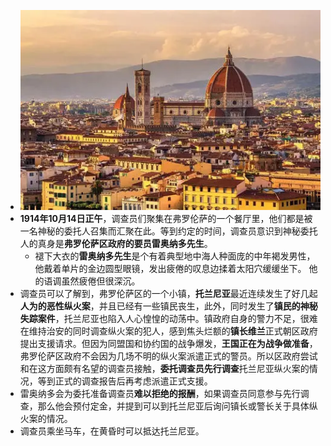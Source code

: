 - ![image.png](../assets/image_1631155423900_0.png)
- **1914年10月14日正午**，调查员们聚集在弗罗伦萨的一个餐厅里，他们都是被一名神秘的委托人召集而汇聚在此。等到约定的时间，调查员意识到神秘委托人的真身是**弗罗伦萨区政府的要员雷奥纳多先生**。
	- 褪下大衣的**雷奥纳多先生**是个有着典型地中海人种面庞的中年褐发男性，他戴着单片的金边圆型眼镜，发出疲倦的叹息边揉着太阳穴缓缓坐下。
	  他的语调虽然疲倦但很深沉。
- 调查员可以了解到，弗罗伦萨区的一个小镇，**托兰尼亚**最近连续发生了好几起**人为的恶性纵火案**，并且已经有一些镇民丧生，此外，同时发生了**镇民的神秘失踪案件**，托兰尼亚也陷入人心惶惶的动荡中。镇政府自身的警力不足，很难在维持治安的同时调查纵火案的犯人，感到焦头烂额的**镇长维兰**正式朝区政府提出支援请求。但因为同盟国和协约国的战争爆发，**王国正在为战争做准备**，弗罗伦萨区政府不会因为几场不明的纵火案派遣正式的警员。所以区政府尝试和在这方面颇有名望的调查员接触，**委托调查员先行调查**托兰尼亚纵火案的情况，等到正式的调查报告后再考虑派遣正式支援。
- 雷奥纳多会为委托准备调查员**难以拒绝的报酬**，如果调查员同意参与先行调查，那么他会预付定金，并提到可以到托兰尼亚后询问镇长或警长关于具体纵火案的情况。
- 调查员乘坐马车，在黄昏时可以抵达托兰尼亚。